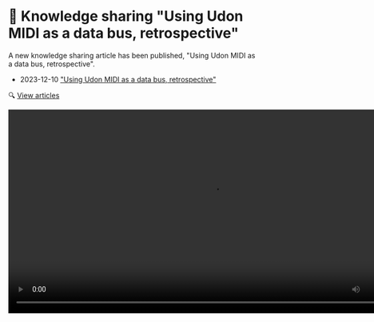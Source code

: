 ﻿# 🧪 Knowledge sharing "Using Udon MIDI as a data bus, retrospective"

A new knowledge sharing article has been published, "Using Udon MIDI as a data bus, retrospective".

- 2023-12-10 ["Using Udon MIDI as a data bus, retrospective"](https://hai-vr.notion.site/Using-Udon-MIDI-as-a-data-bus-retrospective-3fe223a25f81446b8407ca3e2bfc7608)

🔍 [View articles](/docs/other/articles)

<video controls width="816">
    <source src={require('./img/2023-12-11-p0-ks-UpkShSw54X.mp4').default}/>
</video>